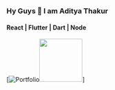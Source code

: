### Hy Guys 👋 I am Aditya Thakur
#### React | Flutter | Dart | Node <br>

 [![Portfolio](https://www.instagram.com/flutter.spirit/)<img src="https://github.com/Aditya-Thakur-369/aditya-thakur-369/assets/93264532/ace55bdc-ca6a-44ba-b4fa-b1d93b4fa5a6" width="100" height="100">]

<!--
**Aditya-Thakur-369/aditya-thakur-369** is a ✨ _special_ ✨ repository because its `README.md` (this file) appears on your GitHub profile.

Here are some ideas to get you started:

- 🔭 I’m currently working on ...
- 🌱 I’m currently learning ...
- 👯 I’m looking to collaborate on ...
- 🤔 I’m looking for help with ...
- 💬 Ask me about ...
- 📫 How to reach me: ...
- 😄 Pronouns: ...
- ⚡ Fun fact: ...
-->
